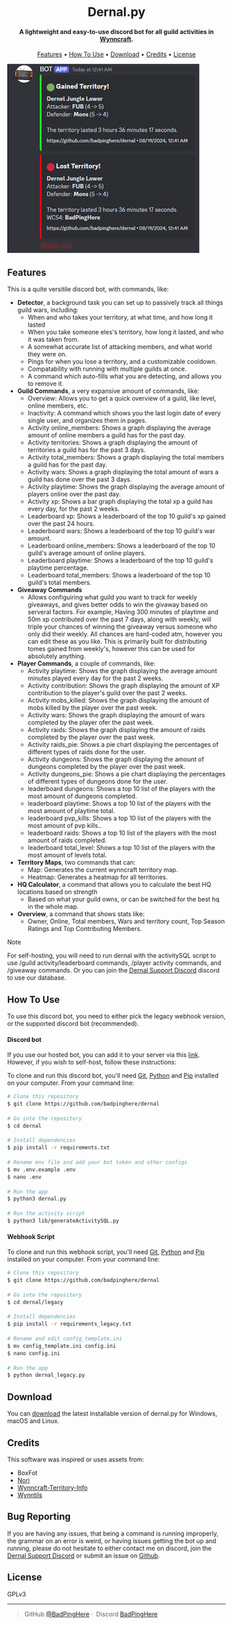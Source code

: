 <h1 align="center">
  Dernal.py
</h1>

<h4 align="center">A lightweight and easy-to-use discord bot for all guild activities in <a href="https://wynncraft.com/" target="_blank">Wynncraft</a>.</h4>

<p align="center">
  <a href="#features">Features</a> •
  <a href="#how-to-use">How To Use</a> •
  <a href="#download">Download</a> •
  <a href="#credits">Credits</a> •
  <a href="#license">License</a>
</p>

![img](example_image.png)

## Features

This is a quite versitile discord bot, with commands, like:

- **Detector**, a background task you can set up to passively track all things guild wars, including:
  - When and who takes your territory, at what time, and how long it lasted
  - When you take someone eles's territory, how long it lasted, and who it was taken from.
  - A somewhat accurate list of attacking members, and what world they were on.
  - Pings for when you lose a territory, and a customizable cooldown.
  - Compatability with running with multiple guilds at once.
  - A command which auto-fills what you are detecting, and allows you to remove it.
- **Guild Commands**, a very expansive amount of commands, like:
  - Overview: Allows you to get a quick overview of a guild, like level, online members, etc.
  - Inactivity: A command which shows you the last login date of every single user, and organizes them in pages.
  - Activity online_members: Shows a graph displaying the average amount of online members a guild has for the past day.
  - Activity territories: Shows a graph displaying the amount of territories a guild has for the past 3 days.
  - Activity total_members: Shows a graph displaying the total members a guild has for the past day.
  - Activity wars: Shows a graph displaying the total amount of wars a guild has done over the past 3 days.
  - Activity playtime: Shows the graph displaying the average amount of players online over the past day.
  - Activity xp: Shows a bar graph displaying the total xp a guild has every day, for the past 2 weeks.
  - Leaderboard xp: Shows a leaderboard of the top 10 guild's xp gained over the past 24 hours.
  - Leaderboard wars: Shows a leaderboard of the top 10 guild's war amount.
  - Leaderboard online_members: Shows a leaderboard of the top 10 guild's average amount of online players.
  - Leaderboard playtime: Shows a leaderboard of the top 10 guild's playtime percentage.
  - Leaderboard total_members: Shows a leaderboard of the top 10 guild's total members.
- **Giveaway Commands**
  - Allows configuiring what guild you want to track for weekly giveaways, and gives better odds to win the givaway based on serveral factors. For example, Having 300 minutes of playtime and 50m xp contributed over the past 7 days, along with weekly, will triple your chances of winning the giveaway versus someone who only did their weekly. All chances are hard-coded atm, however you can edit these as you like. This is primarily built for distributing tomes gained from weekly's, however this can be used for absolutely anything.
- **Player Commands**, a couple of commands, like:
  - Activity playtime: Shows the graph displaying the average amount minutes played every day for the past 2 weeks.
  - Activity contribution: Shows the graph displaying the amount of XP contribution to the player's guild over the past 2 weeks.
  - Activity mobs_killed: Shows the graph displaying the amount of mobs killed by the player over the past week.
  - Activity wars: Shows the graph displaying the amount of wars completed by the player ofer the past week.
  - Activity raids: Shows the graph displaying the amount of raids completed by the player over the past week.
  - Activity raids_pie: Shows a pie chart displaying the percentages of different types of raids done for the user.
  - Activity dungeons: Shows the graph displaying the amount of dungeons completed by the player over the past week.
  - Activity dungeons_pie: Shows a pie chart displaying the percentages of different types of dungeons done for the user.
  - leaderboard dungeons: Shows a top 10 list of the players with the most amount of dungeons completed.
  - leaderboard playtime: Shows a top 10 list of the players with the most amount of playtime total.
  - leaderboard pvp_kills: Shows a top 10 list of the players with the most amount of pvp kills..
  - leaderboard raids: Shows a top 10 list of the players with the most amount of raids completed.
  - leaderboard total_level: Shows a top 10 list of the players with the most amount of levels total.
- **Territory Maps**, two commands that can:
  - Map: Generates the current wynncraft territory map.
  - Heatmap: Generates a heatmap for all territories.
- **HQ Calculator**, a command that allows you to calculate the best HQ locations based on strength
  - Based on what your guild owns, or can be switched for the best hq in the whole map.
- **Overview**, a command that shows stats like:
  - Owner, Online, Total members, Wars and territory count, Top Season Ratings and Top Contributing Members.

> [!NOTE]  
> For self-hosting, you will need to run dernal with the activitySQL script to use /guild activity/leaderboard commands, /player activity commands, and /giveaway commands. Or you can join the [Dernal Support Discord](https://discord.gg/MHbMGjKdfe) discord to use our database.

## How To Use

To use this discord bot, you need to either pick the legacy webhook version, or the supported discord bot (recommended).

#### Discord bot

If you use our hosted bot, you can add it to your server via this [link](https://discord.com/oauth2/authorize?client_id=1270960638382051368). However, if you wish to self-host, follow these instructions:

To clone and run this discord bot, you'll need [Git](https://git-scm.com), [Python](https://www.python.org/downloads/) and [Pip](https://nodejs.org/en/download/) installed on your computer. From your command line:

```bash
# Clone this repository
$ git clone https://github.com/badpinghere/dernal

# Go into the repository
$ cd dernal

# Install dependencies
$ pip install -r requirements.txt

# Rename env file and add your bot token and other configs
$ mv .env.example .env
$ nano .env

# Run the app
$ python3 dernal.py

# Run the activity script
$ python3 lib/generateActivitySQL.py
```

#### Webhook Script

To clone and run this webhook script, you'll need [Git](https://git-scm.com), [Python](https://www.python.org/downloads/) and [Pip](https://nodejs.org/en/download/) installed on your computer. From your command line:

```bash
# Clone this repository
$ git clone https://github.com/badpinghere/dernal

# Go into the repository
$ cd dernal/legacy

# Install dependencies
$ pip install -r requirements_legacy.txt

# Rename and edit config_template.ini
$ mv config_template.ini config.ini
$ nano config.ini

# Run the app
$ python dernal_legacy.py
```

## Download

You can [download](https://github.com/BadPingHere/dernal/releases/latest) the latest installable version of dernal.py for Windows, macOS and Linux.

## Credits

This software was inspired or uses assets from:

- BoxFot
- [Nori](https://nori.fish)
- [Wynncraft-Territory-Info](https://github.com/jakematt123/Wynncraft-Territory-Info)
- [Wynntils](https://wynntils.com/)

## Bug Reporting

If you are having any issues, that being a command is running improperly, the grammar on an error is weird, or having issues getting the bot up and running, please do not hesitate to either contact me on discord, join the [Dernal Support Discord](https://discord.gg/MHbMGjKdfe) or submit an issue on [Github](https://github.com/BadPingHere/dernal/issues).

## License

GPLv3

---

> GitHub [@BadPingHere](https://github.com/BadPingHere)&nbsp;&middot;&nbsp;
> Discord [BadPingHere](https://discord.com/users/736028271153512489)
